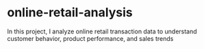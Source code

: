 # online-retail-analysis
In this project, I analyze online retail transaction data to understand customer behavior, product performance, and sales trends
